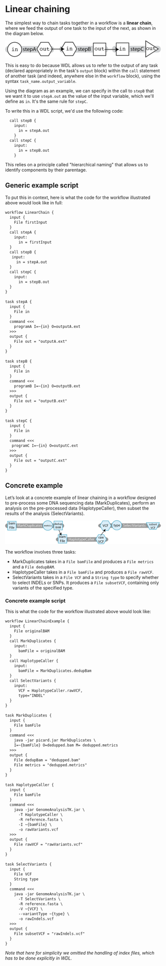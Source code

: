 # Linear chaining
The simplest way to chain tasks together in a workflow is a **linear chain**, where we feed the output of one task to the input of the next, as shown in the diagram below.

![diagram of linear chaining. Input goes through stepA and generates an output which is then used as input in stepB, which generates output that is used as input in StepC](../Images/linear_chaining.png)

This is easy to do because WDL allows us to refer to the output of any task (declared appropriately in the task's `output` block) within the `call` statement of another task (and indeed, anywhere else in the `workflow` block), using the syntax `task_name.output_variable`. 

Using the diagram as an example, we can specify in the call to `stepB` that we want it to use `stepA.out` as the value of the input variable, which we'll define as `in`.  It's the same rule for `stepC`.

To write this in a WDL script, we'd use the following code:

```wdl
  call stepB { 
    input: 
      in = stepA.out
    }
  call stepC {
    input: 
      in = stepB.out
    }
```

This relies on a principle called "hierarchical naming" that allows us to identify components by their parentage.

## Generic example script

To put this in context, here is what the code for the workflow illustrated above would look like in full:

```wdl
workflow LinearChain {
  input {
    File firstInput
  }
  call stepA { 
    input: 
      in = firstInput
  }
  call stepB {
   input:
     in = stepA.out
  }
  call stepC { 
    input: 
      in = stepB.out
  }
}

task stepA {
  input {
    File in
  }
  command <<<
    programA I=~{in} O=outputA.ext
  >>>
  output { 
    File out = "outputA.ext"
  }
}

task stepB {
  input {
    File in
  }
  command <<<
    programB I=~{in} O=outputB.ext
  >>>
  output { 
    File out = "outputB.ext"
  }
}

task stepC {
  input {
    File in
  }
  command <<<
   programC I=~{in} O=outputC.ext
  >>>
  output { 
    File out = "outputC.ext" 
  }
}
```

## Concrete example

Let’s look at a concrete example of linear chaining in a workflow designed to pre-process some DNA sequencing data (MarkDuplicates), perform an analysis on the pre-processed data (HaplotypeCaller), then subset the results of the analysis (SelectVariants).

![an image depicting how a BAM file is used as input to the MarkDuplicate software tool, which produces a metrics file and a deduplicated BAM, which is then used as input to HaplotypeCaller. This produces a raw VCF which is used as an input along with a variable "type" to the SelectVariants tool, producing a subsetted VCF.](../Images/GATK_linear_chaining.png)

The workflow involves three tasks:

* MarkDuplicates takes in a `File bamFile` and produces a `File metrics` and a `File dedupBAM`.
* HaplotypeCaller takes in a `File bamFile` and produces a `File rawVCF`.
* SelectVariants takes in a `File VCF` and a `String type` to specify whether to select INDELs or SNPs. It produces a `File subsetVCF`, containing only variants of the specified type.

### Concrete example script

This is what the code for the workflow illustrated above would look like:
```wdl
workflow LinearChainExample {
  input {
    File originalBAM
  }
  call MarkDuplicates { 
    input: 
      bamFile = originalBAM 
  }
  call HaplotypeCaller { 
    input: 
      bamFile = MarkDuplicates.dedupBam 
  }
  call SelectVariants { 
    input: 
      VCF = HaplotypeCaller.rawVCF, 
      type="INDEL" 
  }
}

task MarkDuplicates {
  input {
    File bamFile
  }
  command <<<
    java -jar picard.jar MarkDuplicates \
    I=~{bamFile} O=dedupped.bam M= dedupped.metrics
  >>>
  output {
    File dedupBam = "dedupped.bam"
    File metrics = "dedupped.metrics"
  }
}

task HaplotypeCaller {
  input {
    File bamFile
  }
  command <<<
    java -jar GenomeAnalysisTK.jar \
      -T HaplotypeCaller \
      -R reference.fasta \
      -I ~{bamFile} \
      -o rawVariants.vcf
  >>>
  output {
    File rawVCF = "rawVariants.vcf"
  }
}

task SelectVariants {
  input {
    File VCF
    String type
  }
  command <<<
    java -jar GenomeAnalysisTK.jar \
      -T SelectVariants \
      -R reference.fasta \
      -V ~{VCF} \
      --variantType ~{type} \
      -o rawIndels.vcf
  >>>
  output {
    File subsetVCF = "rawIndels.vcf"
  }
}
```

*Note that here for simplicity we omitted the handling of index files, which has to be done explicitly in WDL.* 

